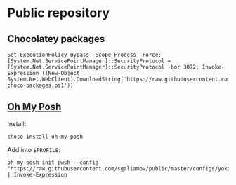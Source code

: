 # Public repository

## Chocolatey packages

``` pwsh
Set-ExecutionPolicy Bypass -Scope Process -Force; [System.Net.ServicePointManager]::SecurityProtocol = [System.Net.ServicePointManager]::SecurityProtocol -bor 3072; Invoke-Expression ((New-Object System.Net.WebClient).DownloadString('https://raw.githubusercontent.com/sgaliamov/public/master/scripts/install-choco-packages.ps1'))
```

## [Oh My Posh](https://ohmyposh.dev/)

Install:

``` pwsh
choco install oh-my-posh
```

Add into `$PROFILE`:

``` pwsh
oh-my-posh init pwsh --config "https://raw.githubusercontent.com/sgaliamov/public/master/configs/yoko.omp.yaml" | Invoke-Expression
```
